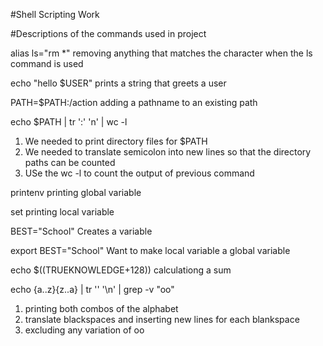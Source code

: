 #Shell Scripting Work

#Descriptions of the commands used in project

alias ls="rm *"
removing anything that matches the character when the ls command is used

echo "hello $USER"
prints a string that greets a user

PATH=$PATH:/action
adding a pathname to an existing path

echo $PATH | tr ':' 'n' | wc -l
1. We needed to print directory files for $PATH
2. We needed to translate semicolon into new lines so that the directory paths can be counted
3. USe the wc -l to count the output of previous command

printenv
printing global variable

set
printing local variable

BEST="School"
Creates a variable

export BEST="School"
Want to make local variable a global variable

echo $((TRUEKNOWLEDGE+128))
calculationg a sum

echo {a..z}{z..a} | tr '' '\n' | grep -v "oo"
1. printing both combos of the alphabet
2. translate blackspaces and inserting new lines for each blankspace
3. excluding any variation of oo
